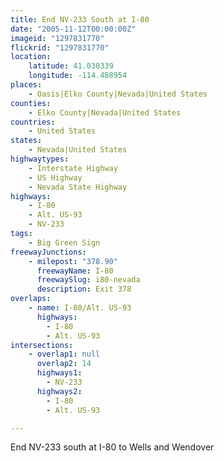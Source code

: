 ```yaml
---
title: End NV-233 South at I-80
date: "2005-11-12T00:00:00Z"
imageid: "1297831770"
flickrid: "1297831770"
location:
    latitude: 41.030339
    longitude: -114.488954
places:
    - Oasis|Elko County|Nevada|United States
counties:
    - Elko County|Nevada|United States
countries:
    - United States
states:
    - Nevada|United States
highwaytypes:
    - Interstate Highway
    - US Highway
    - Nevada State Highway
highways:
    - I-80
    - Alt. US-93
    - NV-233
tags:
    - Big Green Sign
freewayJunctions:
    - milepost: "378.90"
      freewayName: I-80
      freewaySlug: i80-nevada
      description: Exit 378
overlaps:
    - name: I-80/Alt. US-93
      highways:
        - I-80
        - Alt. US-93
intersections:
    - overlap1: null
      overlap2: 14
      highways1:
        - NV-233
      highways2:
        - I-80
        - Alt. US-93

---
```

End NV-233 south at I-80 to Wells and Wendover